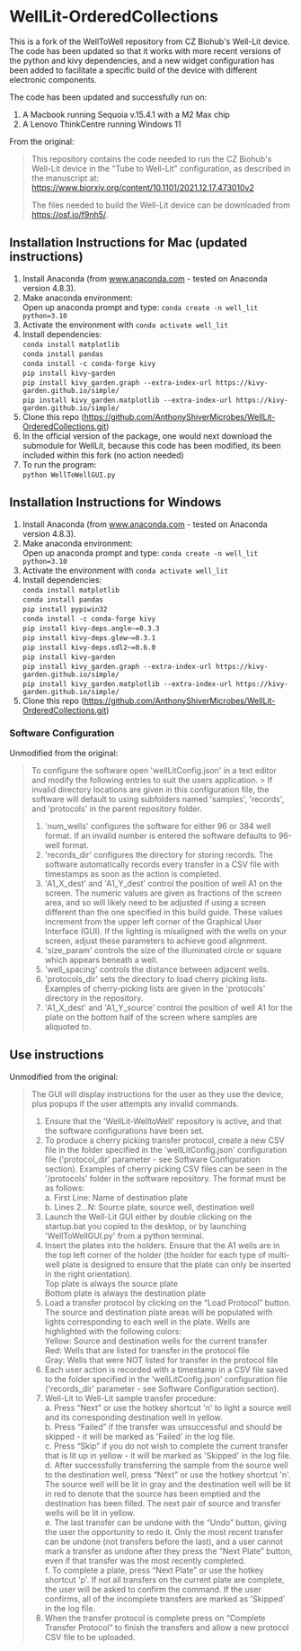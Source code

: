 # WellLit-OrderedCollections
This is a fork of the WellToWell repository from CZ Biohub's Well-Lit device. The code has been updated so that it works with more recent versions of the python and kivy dependencies, and a new widget configuration has been added to facilitate a specific build of the device with different electronic components.

The code has been updated and successfully run on:<br/>
1. A Macbook running Sequoia v.15.4.1 with a M2 Max chip
2. A Lenovo ThinkCentre running Windows 11

From the original:
> This repository contains the code needed to run the CZ Biohub's Well-Lit device in the "Tube to Well-Lit" configuration, as described in the manuscript at:
> https://www.biorxiv.org/content/10.1101/2021.12.17.473010v2
>
> The files needed to build the Well-Lit device can be downloaded from https://osf.io/f9nh5/.

## Installation Instructions for Mac (updated instructions)

1. Install Anaconda (from www.anaconda.com - tested on Anaconda version 4.8.3).
2. Make anaconda environment:<br/>
        Open up anaconda prompt and type: `conda create -n well_lit python=3.10`
3. Activate the environment with `conda activate well_lit`
4. Install dependencies:<br/>
        `conda install matplotlib`<br/>
        `conda install pandas`<br/>
        `conda install -c conda-forge kivy`<br/>
        `pip install kivy-garden`<br/>
        `pip install kivy_garden.graph --extra-index-url https://kivy-garden.github.io/simple/ `<br/>
        `pip install kivy_garden.matplotlib --extra-index-url https://kivy-garden.github.io/simple/ `<br/>
5. Clone this repo (https://github.com/AnthonyShiverMicrobes/WellLit-OrderedCollections.git)<br/>
6. In the official version of the package, one would next download the submodule for WellLit, because this code has been modified, its been included within this fork (no action needed)<br/>
7. To run the program:<br/>
        `python WellToWellGUI.py`<br/>

## Installation Instructions for Windows

1. Install Anaconda (from www.anaconda.com - tested on Anaconda version 4.8.3).
2. Make anaconda environment:<br/>
        Open up anaconda prompt and type: `conda create -n well_lit python=3.10`
3. Activate the environment with `conda activate well_lit`
4. Install dependencies:<br/>
        `conda install matplotlib`<br/>
        `conda install pandas`<br/>
        `pip install pypiwin32`<br/>
        `conda install -c conda-forge kivy`<br/>
        `pip install kivy-deps.angle~=0.3.3`<br/>
        `pip install kivy-deps.glew~=0.3.1`<br/>
        `pip install kivy-deps.sdl2~=0.6.0`<br/>
        `pip install kivy-garden`<br/>
        `pip install kivy_garden.graph --extra-index-url https://kivy-garden.github.io/simple/ `<br/>
        `pip install kivy_garden.matplotlib --extra-index-url https://kivy-garden.github.io/simple/ `<br/>
5. Clone this repo (https://github.com/AnthonyShiverMicrobes/WellLit-OrderedCollections.git)<br/>


### Software Configuration
Unmodified from the original:<br/>
> To configure the software open 'wellLitConfig.json' in a text editor and modify the following entries to suit the users application. > If invalid directory locations are given in this configuration file, the software will default to using subfolders named 'samples', 'records', and 'protocols' in the parent repository folder.
> 
> 1. 'num_wells' configures the software for either 96 or 384 well format. If an invalid number is entered the software defaults to 96-well format.
> 2. 'records_dir' configures the directory for storing records. The software automatically records every transfer in a CSV file with timestamps as soon as the action is completed.
> 3. 'A1_X_dest' and 'A1_Y_dest' control the position of well A1 on the screen. The numeric values are given as fractions of the screen area, and so will likely need to be adjusted if using a screen different than the one specified in this build guide. These values increment from the upper left corner of the Graphical User Interface (GUI). If the lighting is misaligned with the wells on your screen, adjust these parameters to achieve good alignment.
> 4. 'size_param' controls the size of the illuminated circle or square which appears beneath a well.
> 5. 'well_spacing' controls the distance between adjacent wells.
> 6. 'protocols_dir' sets the directory to load cherry picking lists. Examples of cherry-picking lists are given in the 'protocols' directory in the repository.
> 7. 'A1_X_dest' and 'A1_Y_source' control the position of well A1 for the plate on the bottom half of the screen where samples are aliquoted to.

## Use instructions
Unmodified from the original:<br/>
> The GUI will display instructions for the user as they use the device, plus popups if the user attempts any invalid commands.
> 
> 1. Ensure that the 'WellLit-WelltoWell' repository is active, and that the software configurations have been set.
> 2. To produce a cherry picking transfer protocol, create a new CSV file in the folder specified in the 'wellLitConfig.json' configuration file ('protocol_dir' parameter - see Software Configuration section). Examples of cherry picking CSV files can be seen in the '/protocols' folder in the software repository. The format must be as follows:<br/>
>    a. First Line: Name of destination plate<br/>
>    b. Lines 2...N: Source plate, source well, destination well
> 3. Launch the Well-Lit GUI either by double clicking on the startup.bat you copied to the desktop, or by launching 'WellToWellGUI.py' from a python terminal.
> 4. Insert the plates into the holders. Ensure that the A1 wells are in the top left corner of the holder (the holder for each type of multi-well plate is designed to ensure that the plate can only be inserted in the right orientation).<br/>
>    Top plate is always the source plate<br/>
>    Bottom plate is always the destination plate
> 5. Load a transfer protocol by clicking on the “Load Protocol” button. The source and destination plate areas will be populated with lights corresponding to each well in the plate. Wells are highlighted with the following colors:<br/>
>    Yellow: Source and destination wells for the current transfer<br/>
>    Red: Wells that are listed for transfer in the protocol file<br/>
>    Gray: Wells that were NOT listed for transfer in the protocol file
> 6. Each user action is recorded with a timestamp in a CSV file saved to the folder specified in the 'wellLitConfig.json' configuration file ('records_dir' parameter - see Software Configuration section).
> 7. Well-Lit to Well-Lit sample transfer procedure:<br/>
>    a. Press “Next”  or use the hotkey shortcut 'n' to light a source well and its corresponding destination well in yellow.<br/>
>    b. Press “Failed” if the transfer was unsuccessful and should be skipped - it will be marked as 'Failed' in the log file.<br/>
>    c. Press “Skip” if you do not wish to complete the current transfer that is lit up in yellow - it will be marked as 'Skipped' in the log file.<br/>
>    d. After successfully transferring the sample from the source well to the destination well, press “Next” or use the hotkey shortcut 'n'. The source well will be lit in gray and the destination well will be lit in red to denote that the source has been emptied and the destination has been filled. The next pair of source and transfer wells will be lit in yellow.<br/>
>    e. The last transfer can be undone with the “Undo” button, giving the user the opportunity to redo it. Only the most recent transfer can be undone (not transfers before the last), and a user cannot mark a transfer as undone after they press the “Next Plate” button, even if that transfer was the most recently completed.<br/>
>    f. To complete a plate, press “Next Plate” or use the hotkey shortcut 'p'. If not all transfers on the current plate are complete, the user will be asked to confirm the command. If the user confirms, all of the incomplete transfers are marked as 'Skipped' in the log file.
> 8. When the transfer protocol is complete press on “Complete Transfer Protocol” to finish the transfers and allow a new protocol CSV file to be uploaded.
